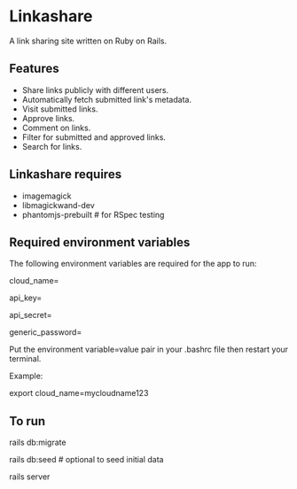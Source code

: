 # Linkashare

A link sharing site written on Ruby on Rails.

## Features
* Share links publicly with different users.
* Automatically fetch submitted link's metadata.
* Visit submitted links.
* Approve links.
* Comment on links.
* Filter for submitted and approved links.
* Search for links.

## Linkashare requires
* imagemagick
* libmagickwand-dev
* phantomjs-prebuilt  # for RSpec testing

## Required environment variables
The following environment variables are required for the app to run:

cloud_name=<Cloudinary cloud name>

api_key=<Cloudinary api key>

api_secret=<Cloudinary api secret>

generic_password=<Password used when seeding users>

Put the environment variable=value pair in your .bashrc file then restart
your terminal.

Example:

export cloud_name=mycloudname123


## To run
rails db:migrate

rails db:seed  # optional to seed initial data

rails server

